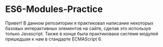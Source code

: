 # ES6-Modules-Practice
Привет! В данном репозитории я практиковал написание некоторых базовых интерактивных элементов на сайте, сделав это используя только Javascript. Также в конце была практикована системе модулей пришедшая к нам в стандарте ECMAScript 6.
